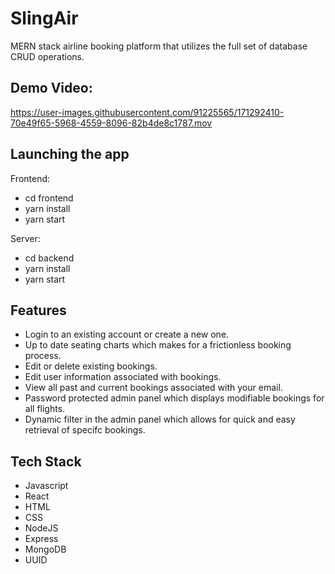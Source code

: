 # SlingAir


MERN stack airline booking platform that utilizes the full set of database CRUD operations. 


## Demo Video:

https://user-images.githubusercontent.com/91225565/171292410-70e49f65-5968-4559-8096-82b4de8c1787.mov



## Launching the app

Frontend:

- cd frontend
- yarn install
- yarn start

Server:

- cd backend
- yarn install
- yarn start

## Features

- Login to an existing account or create a new one.
- Up to date seating charts which makes for a frictionless booking process.
- Edit or delete existing bookings.
- Edit user information associated with bookings. 
- View all past and current bookings associated with your email.
- Password protected admin panel which displays modifiable bookings for all flights.
- Dynamic filter in the admin panel which allows for quick and easy retrieval of specifc bookings. 

## Tech Stack 

- Javascript
- React
- HTML
- CSS
- NodeJS
- Express
- MongoDB
- UUID
